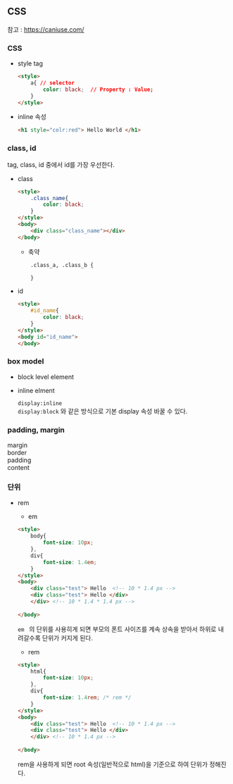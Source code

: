 ## CSS

참고 : https://caniuse.com/
### CSS 
* style tag
    ```html
    <style> 
        a{ // selector
            color: black;  // Property : Value; 
        }
    </style>
    ```
* inline 속성 
    ```html
    <h1 style="colr:red"> Hello World </h1>

### class, id
tag, class, id 중에서 id를 가장 우선한다. 

* class
    ```html
    <style>
        .class_name{
            color: black;
        }
    </style>
    <body>
        <div class="class_name"></div>
    </body>
    ```
    - 축약
    ``` html
        .class_a, .class_b {

        } 
    ```
* id 
    ```html
    <style>
        #id_name{
            color: black;
        }
    </style>
    <body id="id_name">
    </body>
    ```

### box model
* block level element

* inline elment 

    `display:inline`  
    `display:block` 와 같은 방식으로 기본 display 속성 바꿀 수 있다.
 

### padding, margin
 margin   
 border   
 padding   
 content 


 ### 단위  
* rem
    * em
    ```html
    <style>
        body{
            font-size: 10px;
        },
        div{
            font-size: 1.4em;
        }
    </style>
    <body>
        <div class="test"> Hello  <!-- 10 * 1.4 px -->
        <div class="test"> Hello </div>    
        </div> <!-- 10 * 1.4 * 1.4 px -->
        
    </body>
    ```
    `em ` 의 단위를 사용히게 되면 부모의 폰트 사이즈를 계속 상속을 받아서 하위로 내려갈수록 단위가 커지게 된다. 
    
    - rem 
    ```html
    <style>
        html{
            font-size: 10px;
        },
        div{
            font-size: 1.4rem; /* rem */
        }
    </style>
    <body>
        <div class="test"> Hello  <!-- 10 * 1.4 px -->
        <div class="test"> Hello </div>    
        </div> <!-- 10 * 1.4 px -->
        
    </body>
    ```
    rem을 사용하게 되면 root 속성(일반적으로 html)을 기준으로 하여 단위가 정해진다.

